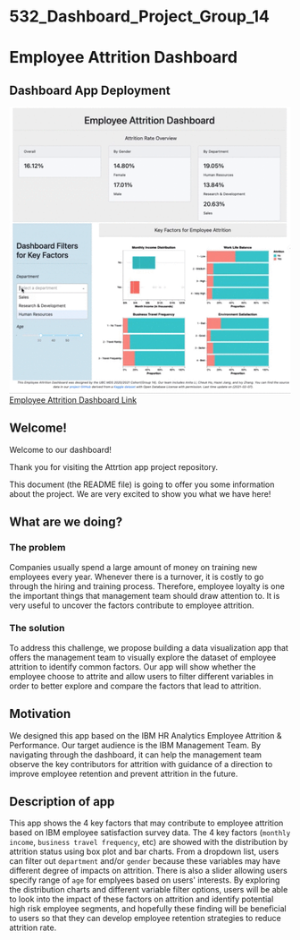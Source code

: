 <!-- #region -->
# 532_Dashboard_Project_Group_14

# Employee Attrition Dashboard

## Dashboard App Deployment
![](img/dashboard_demo.gif) <br>
[Employee Attrition Dashboard Link](https://employee-attrition-dashboard.herokuapp.com/) 

## Welcome!
Welcome to our dashboard! 

Thank you for visiting the Attrtion app project repository.

This document (the README file) is going to offer you some information about the project. We are very excited to show you what we have here!

## What are we doing?

### The problem

Companies usually spend a large amount of money on training new employees every year. Whenever there is a turnover, it is costly to go through the hiring and training process. Therefore, employee loyalty is one the important things that management team should draw attention to. It is very useful to uncover the factors contribute to employee attrition. 

### The solution

To address this challenge, we propose building a data visualization app that offers the management team to visually explore the dataset of employee attrition to identify common factors. Our app will show whether the employee choose to attrite and allow users to filter different variables in order to better explore and compare the factors that lead to attrition.

## Motivation

We designed this app based on the IBM HR Analytics Employee Attrition & Performance. Our target audience is the IBM Management Team. By navigating through the dashboard, it can help the management team observe the key contributors for attrition with guidance of a direction to improve employee retention and prevent attrition in the future.

## Description of app

This app shows the 4 key factors that may contribute to employee attrition based on IBM employee satisfaction survey data. The 4 key factors (`monthly income`, `business travel frequency`, etc) are showed with the distribution by attrition status using box plot and bar charts. From a dropdown list, users can filter out  `department` and/or `gender` because these variables may have different degree of impacts on attrition.  There is also a slider allowing users specify range of `age` for emplyees based on users' interests. By exploring the distribution charts and different variable filter options, users will be able to look into the impact of these factors on attrition and identify potential high risk employee segments, and hopefully these finding will be beneficial to users so that they can develop employee retention strategies to reduce attrition rate.  

<!-- #endregion -->



